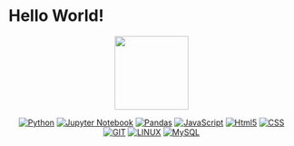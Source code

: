 # Hello World!

<div align="center">
  <a href="https://github.com/Yur3e">
    <img height="130em" src="https://github-readme-stats.vercel.app/api?username=Yur3e&show_icons=true&theme=dracula&include_all_commits=true&count_private=true"/>
  </a>
</div>

<div align="center">

[![Python](https://img.shields.io/badge/Python-3776AB?style=for-the-badge&logo=python&logoColor=white)](https://www.linkedin.com/in/yure-fernandes/)
[![Jupyter Notebook](https://img.shields.io/badge/jupyter-%23FA0F00.svg?style=for-the-badge&logo=jupyter&logoColor=white)](https://www.linkedin.com/in/yure-fernandes/)
[![Pandas](https://img.shields.io/badge/pandas-%23150458.svg?style=for-the-badge&logo=pandas&logoColor=white)](https://www.linkedin.com/in/yure-fernandes/)
[![JavaScript](https://img.shields.io/badge/JavaScript-F7DF1E?style=for-the-badge&logo=javascript&logoColor=black)](https://www.linkedin.com/in/yure-fernandes/)
[![Html5](https://img.shields.io/badge/HTML5-E34F26?style=for-the-badge&logo=html5&logoColor=white)](https://www.linkedin.com/in/yure-fernandes/)
[![CSS](https://img.shields.io/badge/CSS-239120?&style=for-the-badge&logo=css3&logoColor=white)](https://www.linkedin.com/in/yure-fernandes/)
[![GIT](https://img.shields.io/badge/Git-E34F26?style=for-the-badge&logo=git&logoColor=white)](https://www.linkedin.com/in/yure-fernandes/)
[![LINUX](https://img.shields.io/badge/Linux-E34F26?style=for-the-badge&logo=linux&logoColor=black)](https://www.linkedin.com/in/yure-fernandes/)
[![MySQL](https://img.shields.io/badge/MySQL-00000F?style=for-the-badge&logo=mysql&logoColor=white)](https://www.linkedin.com/in/yure-fernandes/)

</div>
